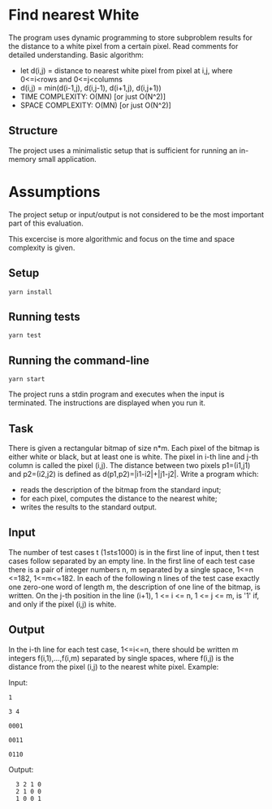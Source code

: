 # Find nearest White
The program uses dynamic programming to store subproblem results for the distance to a white pixel from a certain pixel.
Read comments for detailed understanding.
Basic algorithm:
- let d(i,j) = distance to nearest white pixel from pixel at i,j, where 0<=i<rows and 0<=j<columns
- d(i,j) = min(d(i-1,j), d(i,j-1), d(i+1,j), d(i,j+1))
- TIME COMPLEXITY: O(MN) [or just O(N^2)]
- SPACE COMPLEXITY: O(MN) [or just O(N^2)]

## Structure

The project uses a minimalistic setup that is sufficient for running an in-memory small application. 
# Assumptions
The project setup or input/output is not considered to be the most important part of this evaluation.

This excercise is more algorithmic and focus on the time and space complexity is given.
## Setup

``yarn install``
## Running tests
``yarn test``
## Running the command-line
``yarn start``

The project runs a stdin program and executes when the input is terminated. The instructions are displayed when you run it.

## Task
There is given a rectangular bitmap of size n*m. Each pixel of the bitmap is either white or
black, but at least one is white. The pixel in i-th line and j-th column is called the pixel (i,j). The
distance between two pixels p1=(i1,j1) and p2=(i2,j2) is defined as d(p1,p2)=|i1-i2|+|j1-j2|.
Write a program which:
- reads the description of the bitmap from the standard input;
- for each pixel, computes the distance to the nearest white;
- writes the results to the standard output.
## Input
  The number of test cases t (1≤t≤1000) is in the first line of input, then t test cases follow
  separated by an empty line. In the first line of each test case there is a pair of integer numbers
  n, m separated by a single space, 1<=n <=182, 1<=m<=182. In each of the following n lines of
  the test case exactly one zero-one word of length m, the description of one line of the bitmap, is
  written. On the j-th position in the line (i+1), 1 <= i <= n, 1 <= j <= m, is '1' if, and only if the pixel
  (i,j) is white.
## Output
  In the i-th line for each test case, 1<=i<=n, there should be written m integers f(i,1),...,f(i,m)
  separated by single spaces, where f(i,j) is the distance from the pixel (i,j) to the nearest white
  pixel. Example:
  
 Input:
 
  ```
  1

  3 4

  0001

  0011

  0110
  ```

Output:
```
  3 2 1 0
  2 1 0 0
  1 0 0 1
  ```
